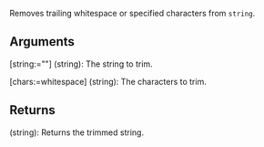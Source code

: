 Removes trailing whitespace or specified characters from `string`.


## Arguments
[string:=""] (string): The string to trim.

[chars:=whitespace] (string): The characters to trim.


## Returns
(string): Returns the trimmed string.
